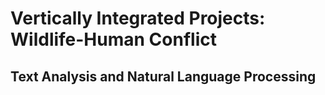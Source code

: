 # Vertically Integrated Projects: Wildlife-Human Conflict
## Text Analysis and Natural Language Processing
